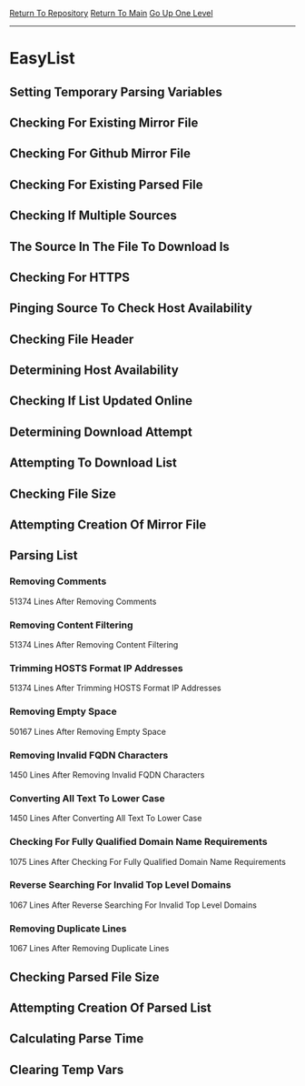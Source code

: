 [Return To Repository](https://github.com/deathbybandaid/piholeparser/)
[Return To Main](https://github.com/deathbybandaid/piholeparser/blob/master/RecentRunLogs/Mainlog.md)
[Go Up One Level](https://github.com/deathbybandaid/piholeparser/blob/master/RecentRunLogs/TopLevelScripts/30-Processing-External-Blacklists.md)
____________________________________
# EasyList
## Setting Temporary Parsing Variables
## Checking For Existing Mirror File
## Checking For Github Mirror File
## Checking For Existing Parsed File
## Checking If Multiple Sources
## The Source In The File To Download Is
## Checking For HTTPS
## Pinging Source To Check Host Availability
## Checking File Header
## Determining Host Availability
## Checking If List Updated Online
## Determining Download Attempt
## Attempting To Download List
## Checking File Size
## Attempting Creation Of Mirror File
## Parsing List
### Removing Comments
51374 Lines After Removing Comments
### Removing Content Filtering
51374 Lines After Removing Content Filtering
### Trimming HOSTS Format IP Addresses
51374 Lines After Trimming HOSTS Format IP Addresses
### Removing Empty Space
50167 Lines After Removing Empty Space
### Removing Invalid FQDN Characters
1450 Lines After Removing Invalid FQDN Characters
### Converting All Text To Lower Case
1450 Lines After Converting All Text To Lower Case
### Checking For Fully Qualified Domain Name Requirements
1075 Lines After Checking For Fully Qualified Domain Name Requirements
### Reverse Searching For Invalid Top Level Domains
1067 Lines After Reverse Searching For Invalid Top Level Domains
### Removing Duplicate Lines
1067 Lines After Removing Duplicate Lines
## Checking Parsed File Size
## Attempting Creation Of Parsed List
## Calculating Parse Time
## Clearing Temp Vars
